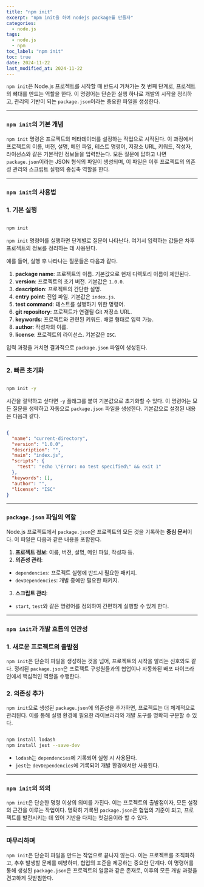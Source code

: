```yaml
---
title: "npm init"
excerpt: "npm init을 하여 nodejs package를 만들자"
categories:
  - node.js
tags: 
  - node.js
  - npm
toc_label: "npm init"
toc: true
date: 2024-11-22
last_modified_at: 2024-11-22
---
```


`npm init`은 Node.js 프로젝트를 시작할 때 반드시 거쳐가는 첫 번째 단계로, 프로젝트의 뼈대를 만드는 역할을 한다. 이 명령어는 단순한 실행 하나로 개발의 시작을 정리하고, 관리의 기반이 되는 `package.json`이라는 중요한 파일을 생성한다.

---

### `npm init`의 기본 개념

`npm init` 명령은 프로젝트의 메타데이터를 설정하는 작업으로 시작된다. 이 과정에서 프로젝트의 이름, 버전, 설명, 메인 파일, 테스트 명령어, 저장소 URL, 키워드, 작성자, 라이선스와 같은 기본적인 정보들을 입력받는다. 모든 질문에 답하고 나면 `package.json`이라는 JSON 형식의 파일이 생성되며, 이 파일은 이후 프로젝트의 의존성 관리와 스크립트 실행의 중심축 역할을 한다.

---

### `npm init`의 사용법

### 1. 기본 실행

```bash

npm init

```

`npm init` 명령어를 실행하면 단계별로 질문이 나타난다. 여기서 입력하는 값들은 차후 프로젝트의 정보를 정리하는 데 사용된다.

예를 들어, 실행 후 나타나는 질문들은 다음과 같다.

1. **package name**: 프로젝트의 이름. 기본값으로 현재 디렉토리 이름이 제안된다.
2. **version**: 프로젝트의 초기 버전. 기본값은 `1.0.0`.
3. **description**: 프로젝트의 간단한 설명.
4. **entry point**: 진입 파일. 기본값은 `index.js`.
5. **test command**: 테스트를 실행하기 위한 명령어.
6. **git repository**: 프로젝트가 연결될 Git 저장소 URL.
7. **keywords**: 프로젝트와 관련된 키워드. 배열 형태로 입력 가능.
8. **author**: 작성자의 이름.
9. **license**: 프로젝트의 라이선스. 기본값은 `ISC`.

입력 과정을 거치면 결과적으로 `package.json` 파일이 생성된다.

---

### 2. 빠른 초기화

```bash

npm init -y

```

시간을 절약하고 싶다면 `-y` 플래그를 붙여 기본값으로 초기화할 수 있다. 이 명령어는 모든 질문을 생략하고 자동으로 `package.json` 파일을 생성한다. 기본값으로 설정된 내용은 다음과 같다.

```json

{
  "name": "current-directory",
  "version": "1.0.0",
  "description": "",
  "main": "index.js",
  "scripts": {
    "test": "echo \"Error: no test specified\" && exit 1"
  },
  "keywords": [],
  "author": "",
  "license": "ISC"
}

```

---

### `package.json` 파일의 역할

Node.js 프로젝트에서 `package.json`은 프로젝트의 모든 것을 기록하는 **중심 문서**이다. 이 파일은 다음과 같은 내용을 포함한다.

1. **프로젝트 정보**: 이름, 버전, 설명, 메인 파일, 작성자 등.
2. **의존성 관리**:
  - `dependencies`: 프로젝트 실행에 반드시 필요한 패키지.
  - `devDependencies`: 개발 중에만 필요한 패키지.
3. **스크립트 관리**:
  - `start`, `test`와 같은 명령어를 정의하여 간편하게 실행할 수 있게 한다.

---

### `npm init`과 개발 흐름의 연관성

### 1. 새로운 프로젝트의 출발점

`npm init`은 단순히 파일을 생성하는 것을 넘어, 프로젝트의 시작을 알리는 신호와도 같다. 정리된 `package.json`은 프로젝트 구성원들과의 협업이나 자동화된 배포 파이프라인에서 핵심적인 역할을 수행한다.

### 2. 의존성 추가

`npm init`으로 생성된 `package.json`에 의존성을 추가하면, 프로젝트는 더 체계적으로 관리된다. 이를 통해 실행 환경에 필요한 라이브러리와 개발 도구를 명확히 구분할 수 있다.

```bash

npm install lodash
npm install jest --save-dev

```

- `lodash`는 `dependencies`에 기록되어 실행 시 사용된다.
- `jest`는 `devDependencies`에 기록되어 개발 환경에서만 사용된다.

---

### `npm init`의 의의

`npm init`은 단순한 명령 이상의 의미를 가진다. 이는 프로젝트의 출발점이자, 모든 설정의 근간을 이루는 작업이다. 명확히 기록된 `package.json`은 협업의 기준이 되고, 프로젝트를 발전시키는 데 있어 기반을 다지는 첫걸음이라 할 수 있다.

---

### 마무리하며

`npm init`은 단순히 파일을 만드는 작업으로 끝나지 않는다. 이는 프로젝트를 조직화하고, 추후 발생할 문제를 예방하며, 협업의 표준을 제공하는 중요한 단계다. 이 명령어를 통해 생성된 `package.json`은 프로젝트의 얼굴과 같은 존재로, 이후의 모든 개발 과정을 견고하게 뒷받침한다.
